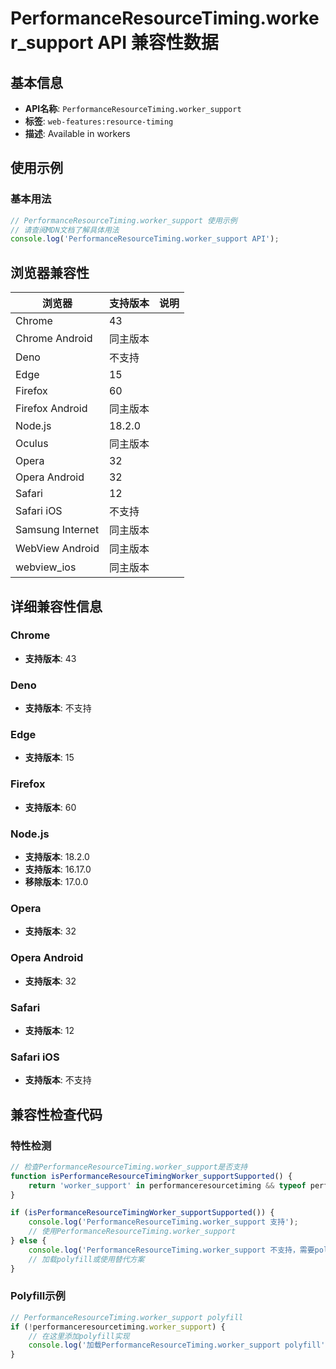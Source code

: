 # PerformanceResourceTiming.worker_support API 兼容性数据

## 基本信息

- **API名称**: `PerformanceResourceTiming.worker_support`
- **标签**: `web-features:resource-timing`
- **描述**: Available in workers

## 使用示例

### 基本用法

```javascript
// PerformanceResourceTiming.worker_support 使用示例
// 请查阅MDN文档了解具体用法
console.log('PerformanceResourceTiming.worker_support API');
```

## 浏览器兼容性

| 浏览器 | 支持版本 | 说明 |
|--------|----------|------|
| Chrome | 43 |  |
| Chrome Android | 同主版本 |  |
| Deno | 不支持 |  |
| Edge | 15 |  |
| Firefox | 60 |  |
| Firefox Android | 同主版本 |  |
| Node.js | 18.2.0 |  |
| Oculus | 同主版本 |  |
| Opera | 32 |  |
| Opera Android | 32 |  |
| Safari | 12 |  |
| Safari iOS | 不支持 |  |
| Samsung Internet | 同主版本 |  |
| WebView Android | 同主版本 |  |
| webview_ios | 同主版本 |  |

## 详细兼容性信息

### Chrome

- **支持版本**: 43

### Deno

- **支持版本**: 不支持

### Edge

- **支持版本**: 15

### Firefox

- **支持版本**: 60

### Node.js

- **支持版本**: 18.2.0
- **支持版本**: 16.17.0
- **移除版本**: 17.0.0

### Opera

- **支持版本**: 32

### Opera Android

- **支持版本**: 32

### Safari

- **支持版本**: 12

### Safari iOS

- **支持版本**: 不支持

## 兼容性检查代码

### 特性检测

```javascript
// 检查PerformanceResourceTiming.worker_support是否支持
function isPerformanceResourceTimingWorker_supportSupported() {
    return 'worker_support' in performanceresourcetiming && typeof performanceresourcetiming.worker_support === 'function';
}

if (isPerformanceResourceTimingWorker_supportSupported()) {
    console.log('PerformanceResourceTiming.worker_support 支持');
    // 使用PerformanceResourceTiming.worker_support
} else {
    console.log('PerformanceResourceTiming.worker_support 不支持，需要polyfill');
    // 加载polyfill或使用替代方案
}
```

### Polyfill示例

```javascript
// PerformanceResourceTiming.worker_support polyfill
if (!performanceresourcetiming.worker_support) {
    // 在这里添加polyfill实现
    console.log('加载PerformanceResourceTiming.worker_support polyfill');
}
```

